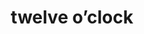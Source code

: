 ---
layout: smileys&emotion
title: twelve o’clock
emoji: twelve_oclock
permalink: 🕛.html
image: assets/img/3moji/twelve_oclock.png
---